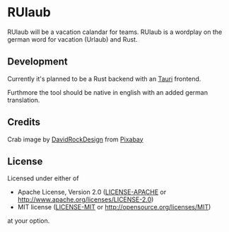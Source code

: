 # RUlaub

RUlaub will be a vacation calandar for teams.
RUlaub is a wordplay on the german word for vacation (Urlaub) and Rust.

## Development

Currently it's planned to be a Rust backend with an
[Tauri](https://tauri.studio/) frontend.

Furthmore the tool should be native in english with an added german translation.

## Credits

Crab image by <a href="https://pixabay.com/users/davidrockdesign-2595351/?utm_source=link-attribution&amp;utm_medium=referral&amp;utm_campaign=image&amp;utm_content=3424714">DavidRockDesign</a> from <a href="https://pixabay.com/?utm_source=link-attribution&amp;utm_medium=referral&amp;utm_campaign=image&amp;utm_content=3424714">Pixabay</a>

## License

Licensed under either of

- Apache License, Version 2.0 ([LICENSE-APACHE](LICENSE-APACHE) or
  http://www.apache.org/licenses/LICENSE-2.0)
- MIT license ([LICENSE-MIT](LICENSE-MIT) or http://opensource.org/licenses/MIT)

at your option.
